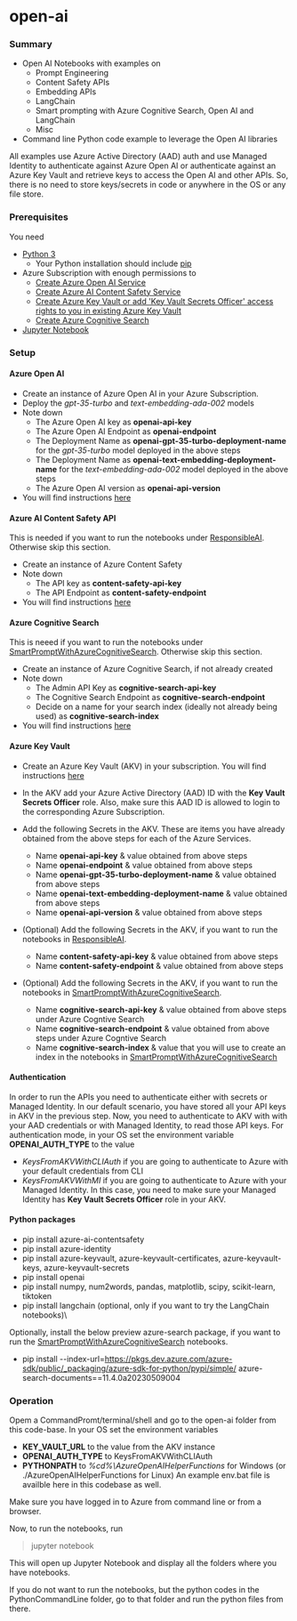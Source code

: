 # open-ai

### Summary
- Open AI Notebooks with examples on
  - Prompt Engineering
  - Content Safety APIs
  - Embedding APIs
  - LangChain
  - Smart prompting with Azure Cognitive Search, Open AI and LangChain
  - Misc
- Command line Python code example to leverage the Open AI libraries

All examples use Azure Active Directory (AAD) auth and use Managed Identity to authenticate against Azure Open AI or authenticate against an Azure Key Vault and retrieve keys to access the Open AI and other APIs. So, there is no need to store keys/secrets in code or anywhere in the OS or any file store.

### Prerequisites
You need 
- [Python 3][Python 3.x]
  -   Your Python installation should include [pip](https://pip.pypa.io/en/stable/)
- Azure Subscription with enough permissions to 
  - [Create Azure Open AI Service](https://learn.microsoft.com/en-us/azure/cognitive-services/openai/overview)
  - [Create Azure AI Content Safety Service](https://learn.microsoft.com/en-us/azure/cognitive-services/content-safety/overview)
  - [Create Azure Key Vault or add 'Key Vault Secrets Officer' access rights to you in existing Azure Key Vault](https://learn.microsoft.com/en-us/azure/key-vault/general/overview)
  - [Create Azure Cognitive Search](https://learn.microsoft.com/en-us/azure/search/search-get-started-portal)
- [Jupyter Notebook](https://docs.jupyter.org/en/latest/install/notebook-classic.html)

### Setup
#### Azure Open AI
- Create an instance of Azure Open AI in your Azure Subscription.
- Deploy the <i>gpt-35-turbo</i> and <i>text-embedding-ada-002</i> models
- Note down
  - The Azure Open AI key as <b>openai-api-key</b>
  - The Azure Open AI Endpoint as <b>openai-endpoint</b>
  - The Deployment Name as <b>openai-gpt-35-turbo-deployment-name</b> for the <i>gpt-35-turbo</i> model deployed in the above steps
  - The Deployment Name as <b>openai-text-embedding-deployment-name</b> for the <i>text-embedding-ada-002</i> model deployed in the above steps
  - The Azure Open AI version as <b>openai-api-version</b>
- You will find instructions [here](https://learn.microsoft.com/en-us/azure/cognitive-services/openai/how-to/create-resource?pivots=web-portal)
#### Azure AI Content Safety API
This is needed if you want to run the notebooks under [ResponsibleAI]. Otherwise skip this section.
- Create an instance of Azure Content Safety
- Note down 
  - The API key as <b>content-safety-api-key</b>
  - The API Endpoint as <b>content-safety-endpoint</b>
- You will find instructions [here](https://learn.microsoft.com/en-us/azure/cognitive-services/content-safety/overview)
#### Azure Cognitive Search
This is neeed if you want to run the notebooks under [SmartPromptWithAzureCognitiveSearch]. Otherwise skip this section.
- Create an instance of Azure Cognitive Search, if not already created
- Note down
  - The Admin API Key as <b>cognitive-search-api-key</b>
  - The Cognitive Search Endpoint as <b>cognitive-search-endpoint</b>
  - Decide on a name for your search index (ideally not already being used) as <b>cognitive-search-index</b>
- You will find instructions [here](https://learn.microsoft.com/en-us/azure/search/search-create-service-portal)
#### Azure Key Vault
- Create an Azure Key Vault (AKV) in your subscription. You will find instructions [here](https://learn.microsoft.com/en-us/azure/key-vault/general/quick-create-portal)
- In the AKV add your Azure Active Directory (AAD) ID with the <b>Key Vault Secrets Officer</b> role. Also, make sure this AAD ID is allowed to login to the corresponding Azure Subscription.
- Add the following Secrets in the AKV. These are items you have already obtained from the above steps for each of the Azure Services.
  - Name <b>openai-api-key</b> & value obtained from above steps
  - Name <b>openai-endpoint</b> & value obtained from above steps
  - Name <b>openai-gpt-35-turbo-deployment-name</b> & value obtained from above steps
  - Name <b>openai-text-embedding-deployment-name</b> & value obtained from above steps
  - Name <b>openai-api-version</b> & value obtained from above steps
 
- (Optional) Add the following Secrets in the AKV, if you want to run the notebooks in [ResponsibleAI].  
  - Name <b>content-safety-api-key</b> & value obtained from above steps
  - Name <b>content-safety-endpoint</b> & value obtained from above steps
 
- (Optional) Add the following Secrets in the AKV, if you want to run the notebooks in [SmartPromptWithAzureCognitiveSearch].  
  - Name <b>cognitive-search-api-key</b> & value obtained from above steps under Azure Cogntive Search
  - Name <b>cognitive-search-endpoint</b> & value obtained from above steps under Azure Cogntive Search
  - Name <b>cognitive-search-index</b> & value that you will use to create an index in the notebooks in [SmartPromptWithAzureCognitiveSearch]

#### Authentication
In order to run the APIs you need to authenticate either with secrets or Managed Identity.
In our default scenario, you have stored all your API keys in AKV in the previous step.
Now, you need to authenticate to AKV with with your AAD credentials or with Managed Identity, to read those API keys.
For authentication mode, in your OS set the environment variable <b>OPENAI_AUTH_TYPE</b> to the value
  - <i>KeysFromAKVWithCLIAuth</i> if you are going to authenticate to Azure with your default credentials from CLI
  - <i>KeysFromAKVWithMI</i> if you are going to authenticate to Azure with your Managed Identity. In this case, you need to make sure your Managed Identity has <b>Key Vault Secrets Officer</b> role in your AKV. 
#### Python packages
- pip install azure-ai-contentsafety
- pip install azure-identity
- pip install azure-keyvault, azure-keyvault-certificates, azure-keyvault-keys, azure-keyvault-secrets
- pip install openai
- pip install numpy, num2words, pandas, matplotlib, scipy, scikit-learn, tiktoken
- pip install langchain (optional, only if you want to try the LangChain notebooks)\

Optionally, install the below preview azure-search package, if you want to run the [SmartPromptWithAzureCognitiveSearch] notebooks.
- pip install --index-url=https://pkgs.dev.azure.com/azure-sdk/public/_packaging/azure-sdk-for-python/pypi/simple/ azure-search-documents==11.4.0a20230509004
### Operation
Opem a CommandPromt/terminal/shell and go to the open-ai folder from this code-base.
In your OS set the environment variables
- <b>KEY_VAULT_URL</b> to the value from the AKV instance
- <b>OPENAI_AUTH_TYPE</b> to KeysFromAKVWithCLIAuth
- <b>PYTHONPATH</b> to <i>%cd%\AzureOpenAIHelperFunctions</i> for Windows (or ./AzureOpenAIHelperFunctions for Linux)
An example env.bat file is availble here in this codebase as well.

Make sure you have logged in to Azure from command line or from a browser.

Now, to run the notebooks, run 
> jupyter notebook

This will open up Jupyter Notebook and display all the folders where you have notebooks.

If you do not want to run the notebooks, but the python codes in the PythonCommandLine folder, go to that folder and run
the python files from there.

[Python 3.x]: https://www.python.org/
[ResponsibleAI]: https://github.com/tirtho/open-ai/tree/main/ResponsibleAI
[SmartPromptWithAzureCognitiveSearch]: https://github.com/tirtho/open-ai/tree/main/SmartPromptWithAzureCognitiveSearch
